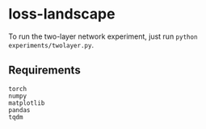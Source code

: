 # loss-landscape
To run the two-layer network experiment, just run ```python experiments/twolayer.py```.

## Requirements
```
torch
numpy
matplotlib
pandas
tqdm
```